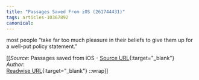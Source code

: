 ```yaml
---
title: "Passages Saved From iOS (261744431)"
tags: articles-10367892
canonical: 
---
```


most people “take far too much pleasure in their beliefs to give them up for a well-put policy statement.”


[[_Source_: Passages saved from iOS - [Source URL](){:target="_blank"}<br>
_Author_: <br>
[Readwise URL](https://readwise.io/open/261744431){:target="_blank"}
::wrap]]